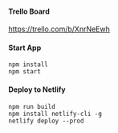 
#### Trello Board
https://trello.com/b/XnrNeEwh

#### Start App
```
npm install
npm start
```

#### Deploy to Netlify
```
npm run build
npm install netlify-cli -g
netlify deploy --prod
```